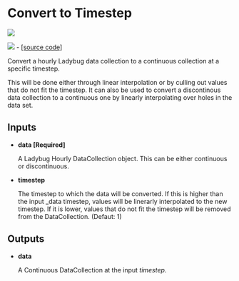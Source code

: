 # Convert to Timestep

![](../../images/components/Convert\_to\_Timestep.png)

![](../../images/icons/Convert\_to\_Timestep.png) - [\[source code\]](https://github.com/ladybug-tools/ladybug-grasshopper/blob/master/ladybug\_grasshopper/src/LB%20Convert%20to%20Timestep.py)

Convert a hourly Ladybug data collection to a continuous collection at a specific timestep.

This will be done either through linear interpolation or by culling out values that do not fit the timestep. It can also be used to convert a discontinous data collection to a continuous one by linearly interpolating over holes in the data set.

## Inputs

*   **data \[Required]**

    A Ladybug Hourly DataCollection object.  This can be either continuous or discontinuous.&#x20;
*   **timestep**

    The timestep to which the data will be converted. If this is higher than the input \_data timestep, values will be linerarly interpolated to the new timestep.  If it is lower, values that do not fit the timestep will be removed from the DataCollection. (Defaut: 1)&#x20;

## Outputs

*   **data**

    A Continuous DataCollection at the input _timestep_.&#x20;
